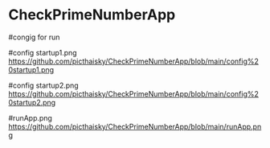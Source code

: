 # CheckPrimeNumberApp

#congig for run 

#config startup1.png
https://github.com/picthaisky/CheckPrimeNumberApp/blob/main/config%20startup1.png

#config startup2.png
https://github.com/picthaisky/CheckPrimeNumberApp/blob/main/config%20startup2.png

#runApp.png
https://github.com/picthaisky/CheckPrimeNumberApp/blob/main/runApp.png
